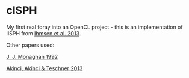 # clSPH

My first real foray into an OpenCL project - this is an implementation of IISPH from [Ihmsen et al. 2013](dx.doi.org/10.1109/tvcg.2013.105).

Other papers used:

[J. J. Monaghan 1992](dx.doi.org/10.1146/annurev.astro.30.1.543)

[Akinci, Akinci & Teschner 2013](dx.doi.org/10.1145/2508363.2508395)
